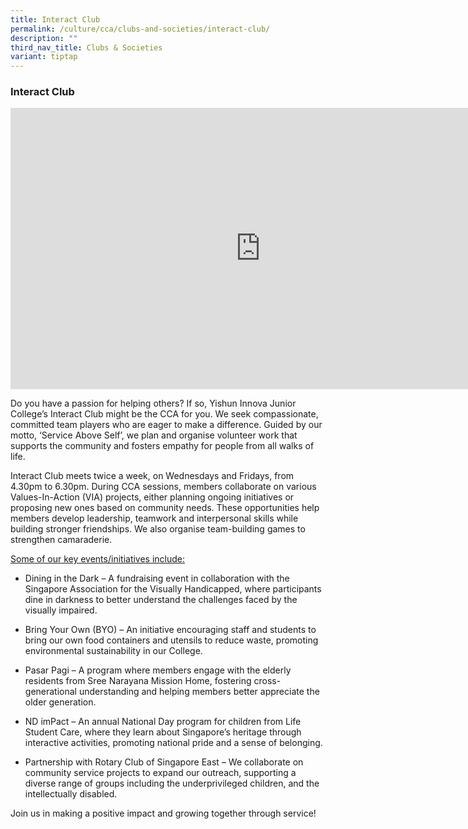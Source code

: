 ```yaml
---
title: Interact Club
permalink: /culture/cca/clubs-and-societies/interact-club/
description: ""
third_nav_title: Clubs & Societies
variant: tiptap
---
```

<h3><strong>Interact Club</strong></h3>
<div class="iframe-wrapper">
<iframe height="450" width="800" allowfullscreen="true" frameborder="0" src="https://www.youtube.com/embed/5YVvH3bUj8M"></iframe>
</div>
<p>Do you have a passion for helping others? If so, Yishun Innova Junior
College’s Interact Club might be the CCA for you. We seek compassionate,
committed team players who are eager to make a difference. Guided by our
motto, ‘Service Above Self’, we plan and organise volunteer work that supports
the community and fosters empathy for people from all walks of life.</p>
<p>Interact Club meets twice a week, on Wednesdays and Fridays, from 4.30pm
to 6.30pm. During CCA sessions, members collaborate on various Values-In-Action
(VIA) projects, either planning ongoing initiatives or proposing new ones
based on community needs. These opportunities help members develop leadership,
teamwork and interpersonal skills while building stronger friendships.
We also organise team-building games to strengthen camaraderie.</p>
<p><u>Some of our key events/initiatives include:</u>
</p>
<ul data-tight="true" class="tight">
<li>
<p>Dining in the Dark – A fundraising event in collaboration with the Singapore
Association for the Visually Handicapped, where participants dine in darkness
to better understand the challenges faced by the visually impaired.</p>
</li>
<li>
<p>Bring Your Own (BYO) – An initiative encouraging staff and students to
bring our own food containers and utensils to reduce waste, promoting environmental
sustainability in our College.</p>
</li>
<li>
<p>Pasar Pagi – A program where members engage with the elderly residents
from Sree Narayana Mission Home, fostering cross-generational understanding
and helping members better appreciate the older generation.</p>
</li>
<li>
<p>ND imPact – An annual National Day program for children from Life Student
Care, where they learn about Singapore’s heritage through interactive activities,
promoting national pride and a sense of belonging.</p>
</li>
<li>
<p>Partnership with Rotary Club of Singapore East – We collaborate on community
service projects to expand our outreach, supporting a diverse range of
groups including the underprivileged children, and the intellectually disabled.</p>
</li>
</ul>
<p>Join us in making a positive impact and growing together through service!</p>
<p></p>